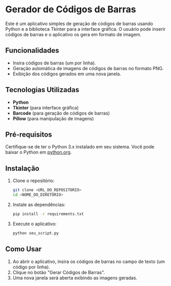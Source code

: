 # Gerador de Códigos de Barras

Este é um aplicativo simples de geração de códigos de barras usando Python e a biblioteca Tkinter para a interface gráfica. O usuário pode inserir códigos de barras e o aplicativo os gera em formato de imagem.

## Funcionalidades

- Insira códigos de barras (um por linha).
- Geração automática de imagens de códigos de barras no formato PNG.
- Exibição dos códigos gerados em uma nova janela.

## Tecnologias Utilizadas

- **Python**
- **Tkinter** (para interface gráfica)
- **Barcode** (para geração de códigos de barras)
- **Pillow** (para manipulação de imagens)

## Pré-requisitos

Certifique-se de ter o Python 3.x instalado em seu sistema. Você pode baixar o Python em [python.org](https://www.python.org).

## Instalação

1. Clone o repositório:
   ```bash
   git clone <URL_DO_REPOSITORIO>
   cd <NOME_DO_DIRETORIO>
   ```

2. Instale as dependências:
   ```bash
   pip install -r requirements.txt
   ```

3. Execute o aplicativo:
   ```bash
   python seu_script.py
   ```

## Como Usar

1. Ao abrir o aplicativo, insira os códigos de barras no campo de texto (um código por linha).
2. Clique no botão "Gerar Códigos de Barras".
3. Uma nova janela será aberta exibindo as imagens geradas.
